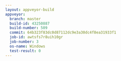 ```yaml
---
layout: appveyor-build
appveyor:
  branch: master
  build-id: 43250887
  build-number: 509
  commit: 64b323f83dc0d87112dc9e3a30dc4f8ea31933f1
  job-id: awtsfs7r8uih10gr
  job-number: 3
  os-name: Windows
  test-result: 0
---
```

